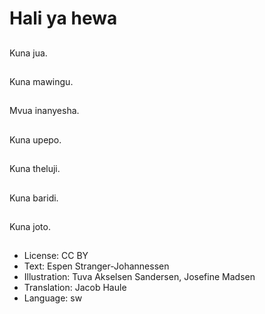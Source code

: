 # Hali ya hewa

##
Kuna jua.

##
Kuna mawingu.

##
Mvua inanyesha.

##
Kuna upepo.

##
Kuna theluji.

##
Kuna baridi.

##
Kuna joto.

##
* License: CC BY
* Text: Espen Stranger-Johannessen
* Illustration: Tuva Akselsen Sandersen, Josefine Madsen
* Translation: Jacob Haule
* Language: sw
